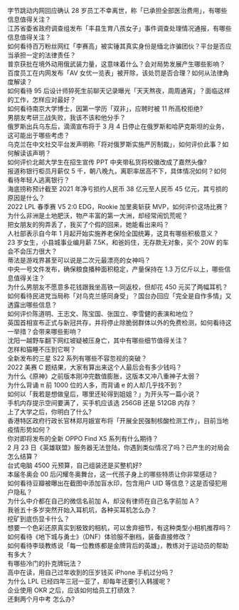 字节跳动内网回应确认 28 岁员工不幸离世，称「已承担全部医治费用」，有哪些信息值得关注？  
江苏省委省政府调查组发布「丰县生育八孩女子」事件调查处理情况通报，有哪些信息值得关注？  
如何看待百万粉丝网红「李赛高」被实锤其真实身份是缅北诈骗团伙？平台是否应当承担一定的法律责任？  
普京获批在境外动用俄武装力量，这意味着什么？会对局势发展产生哪些影响？  
百度员工在内网发布「AV 女优一览表」被开除，该处罚是否合理？如何从法律角度解读？  
如何看待 95 后设计师猝死生前聊天记录曝光「天天熬夜，周周通宵」？面临这样的工作，怎样应对最好？  
如何看待南京大学博士，因第一学历「双非」，应聘时被 11 所高校拒绝?  
男朋友考研三战失败，我该不该和他分手？  
俄罗斯出兵乌东后，滴滴宣布将于 3 月 4 日停止在俄罗斯和哈萨克斯坦的业务，这可能出于哪些考虑？  
乌克兰在中文社交平台发声明称「将对俄罗斯实施严厉制裁」，如何评价此事？如何解读该声明？  
如何评价北邮大学生在招生宣传 PPT 中夹带私货将校徽改成了嘉然头像?  
报道称银行柜员月薪仅 5 千，朝八晚九，离职率居高不下，具体情况如何？如何看待年轻人逃离银行？  
海底捞称预计截至 2021 年净亏损约人民币 38 亿元至人民币 45 亿元，其亏损的原因是什么？  
2022 LPL 春季赛 V5 2:0 EDG，Rookie 加里奥斩获 MVP，如何评价这场比赛？  
为什么非洲是土地肥沃，物产丰富的第一大洲，却经常闹饥荒呢？  
把女朋友的狗弄丢了，我买了个假的回来，她能看出来吗？  
人社部表示自今年 1 月起开始实施养老保险全国统筹，这具有哪些积极意义？  
23 岁女生，小县城事业编月薪 7.5K，和爸妈住，无存款无对象，买个 20W 的车会不会压力很大？  
蒂法是游戏界甚至可以说是二次元最漂亮的女神吗？  
中央一号文件发布，确保粮食播种面积稳定，产量保持在 1.3 万亿斤以上，哪些信息值得关注？  
为什么男朋友不愿意多花钱跟我坐高铁一同返校，但却花 450 元买了两幅耳机？  
如何看待民进党当局称「对乌克兰感同身受」？国台办回应「完全是自作多情」又透露出哪些信息？  
如何评价陈道明、王志文、陈宝国、张国立、李雪健的表演和地位？  
英国首相宣布正式与新冠共存，并将停止除脆弱群体以外的免费检测，如何看待这一举措？会带来哪些影响？  
沈阳一越野车翻下网红坡疑被压身亡，其中有哪些细节值得关注？  
怎样和猫睡不压到它啊？  
全新发布的三星 S22 系列有哪些不容忽视的突破？  
2022 美赛 C 题结果，大家有算出来这个人最后会有多少钱吗？  
为什么《原神》之前版本刚冲完数值膨胀，这版本又冲八重神子太弱？  
为什么背诵 π 前 1000 位的人多，而背诵 e 的人却几乎找不到？  
如何以「我若是想做皇后，哪里还轮得到姐姐？」为开头写一篇小说？  
手机内存提示空间要满了，买手机应该选 256GB 还是 512GB 内存？  
上了大学之后，你明白了什么?  
香港特区政府行政长官林郑月娥宣布将「开展全民强制核酸检测工作」，目前当地疫情形势如何？  
你对即将发布的全新 OPPO Find X5 系列有什么期待？  
2 月 23 日《英雄联盟》服务器无法登陆，你遇到类似情况了吗？已产生的对局会怎么结算？  
台式电脑 4500 元预算，自己组装还是买整机好?  
本届冬奥会 00 后闪耀冬奥舞台，这一代孩子身上的哪些特质让你非常感动？  
如何看待豆瓣被曝出在截图中添加盲水印，包含用户 UID 等信息？这是否侵犯用户隐私？  
为什么中介都在自己的微信名前加 A，却没有律师在自己名字前加 A？  
我爸五十多岁突然开始入耳机坑，各种买耳机怎么办？  
挖矿到底伤显卡什么？  
想要一个色彩还原真实到极致的相机，可以舍弃细节，有这种类型小相机推荐吗？  
如何看待《地下城与勇士》（DNF）体验服不删档，装备直接修改？  
如何看待李琰教练说「每一位教练都是金牌背后的英雄」，教练对于运动员的帮助有多大？  
有哪些冷门的扑克牌玩法？  
高中在读，用自己过年收到的压岁钱买 iPhone 手机过分吗？  
为什么 LPL 已经四年三冠一亚了，却每年还要引入韩援呢？  
企业使用 OKR 之后，应该如何给员工打绩效？  
还剩两个月中考 怎么办?  
